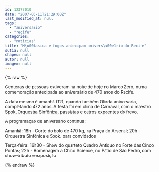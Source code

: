 ```yaml
---
id: 12377010
date: "2007-03-11T21:29:00Z"
last_modified_at: null
tags:
  - "aniversario"
  - "recife"
categories:
  - "noticias"
title: "M\u00fasica e fogos antecipam anivers\u00e1rio do Recife"
sutia: null
chapeu: null
autor: null
imagem: null
---
```

{% raw %}
<p><P>Centenas de pessoas estiveram na noite de hoje no Marco Zero, numa comemoração antecipada ao aniversário de 470 anos do Recife.</P></p>
<p><P>A data mesmo é amanhã (12), quando também Olinda aniversaria, completando 472 anos. A festa foi em clima de Carnaval, com o maestro Spok, Orquestra Sinfônica, passistas e outros expoentes do frevo.</P></p>
<p><P>A&nbsp;programação de aniversário continua:</P></p>
<p><P>Amanhã: 18h - Corte do bolo de 470 kg, na Praça do Arsenal; 20h - Orquestra Sinfônica e Spok, para convidados</P></p>
<p><P>Terça-feira: 16h30 - Show do quarteto Quadro Antiquo no Forte das Cinco Pontas; 22h - Homenagem a Chico Science, no Pátio de São Pedro, com show-tributo e exposição</P> </p>
{% endraw %}